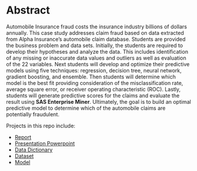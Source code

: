 # Abstract

Automobile Insurance fraud costs the insurance industry billions of dollars annually. This case study addresses claim fraud based on data extracted from Alpha Insurance’s automobile claim database. Students are provided the business problem and data sets. Initially, the students are required to develop their hypotheses and analyze the data. This includes identification of any missing or inaccurate data values and outliers as well as evaluation of the 22 variables. Next students will develop and optimize their predictive models using five techniques: regression, decision tree, neural network, gradient boosting, and ensemble. Then students will determine which model is the best fit providing consideration of the misclassification rate, average square error, or receiver operating characteristic (ROC). Lastly, students will generate predictive scores for the claims and evaluate the result using **SAS Enterprise Miner**. Ultimately, the goal is to build an optimal predictive model to determine which of the automobile claims are potentially fraudulent.

 
 Projects in this repo include:
 
 * [Report](https://github.com/leemgjunior/Data-Science/blob/master/Projects/School%20Projects/Capstone%20Project/Alpha%20Case%20Report.pdf)
 * [Presentation Powerpoint](https://github.com/leemgjunior/Data-Science/blob/master/Projects/School%20Projects/Capstone%20Project/Alpha%20Case%20Presentation.pptx)
 * [Data Dictionary]()
 * [Dataset]()
 * [Model]()
